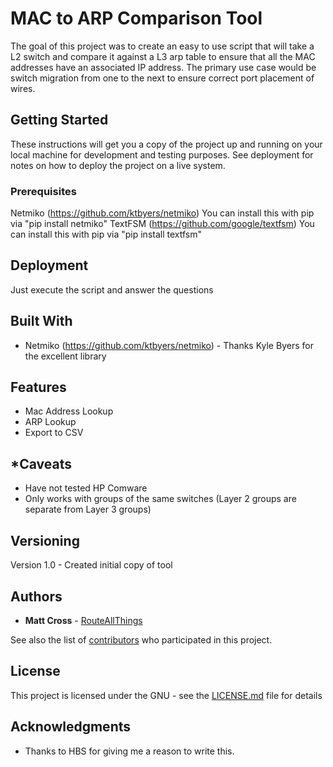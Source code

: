 # MAC to ARP Comparison Tool

The goal of this project was to create an easy to use script that will take a L2 switch and compare it against a L3 arp table to ensure that all the MAC addresses have an associated IP address. The primary use case would be switch migration from one to the next to ensure correct port placement of wires.

## Getting Started

These instructions will get you a copy of the project up and running on your local machine for development and testing purposes. See deployment for notes on how to deploy the project on a live system.

### Prerequisites

Netmiko (https://github.com/ktbyers/netmiko)
You can install this with pip via "pip install netmiko"
TextFSM (https://github.com/google/textfsm)
You can install this with pip via "pip install textfsm"

## Deployment

Just execute the script and answer the questions

## Built With

* Netmiko (https://github.com/ktbyers/netmiko) - Thanks Kyle Byers for the excellent library

## Features
- Mac Address Lookup
- ARP Lookup
- Export to CSV

## *Caveats
- Have not tested HP Comware
- Only works with groups of the same switches (Layer 2 groups are separate from Layer 3 groups)

## Versioning

Version 1.0 - Created initial copy of tool

## Authors

* **Matt Cross** - [RouteAllThings](https://github.com/routeallthings)

See also the list of [contributors](https://github.com/routeallthings/ARP-MAC-Compare/contributors) who participated in this project.

## License

This project is licensed under the GNU - see the [LICENSE.md](LICENSE.md) file for details

## Acknowledgments

* Thanks to HBS for giving me a reason to write this.
